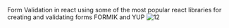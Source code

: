 Form Validation in react using some of the most popular react libraries for creating and validating forms FORMIK and YUP
![12](https://user-images.githubusercontent.com/93855880/218075559-3acf5262-21fd-4b3a-a84f-ae232eba5e5a.png)
